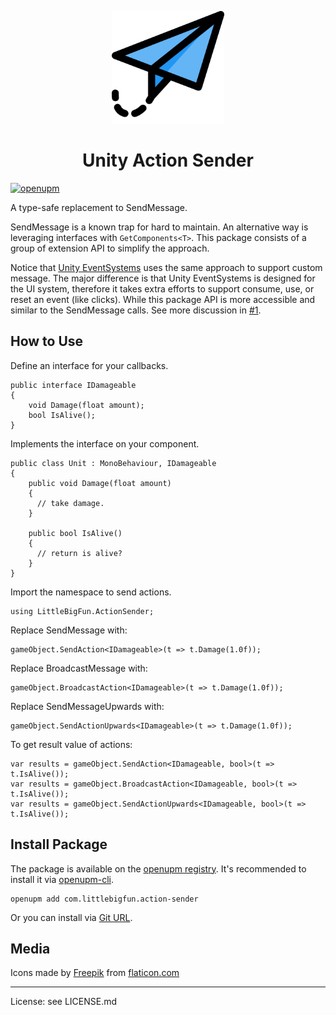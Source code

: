 <p align="center">
  <img width="180" src="https://raw.githubusercontent.com/favoyang/unity-action-sender/master/Media~/icon-512.png" alt="logo">
</p>
<h1 align="center">Unity Action Sender</h1>

[![openupm](https://img.shields.io/npm/v/com.littlebigfun.action-sender?label=openupm&registry_uri=https://package.openupm.com)](https://openupm.com/packages/com.littlebigfun.action-sender/)

A type-safe replacement to SendMessage.

SendMessage is a known trap for hard to maintain. An alternative way is leveraging interfaces with `GetComponents<T>`. This package consists of a group of extension API to simplify the approach.

Notice that [Unity EventSystems](https://docs.unity3d.com/2019.1/Documentation/ScriptReference/EventSystems.ExecuteEvents.Execute.html) uses the same approach to support custom message. The major difference is that Unity EventSystems is designed for the UI system, therefore it takes extra efforts to support consume, use, or reset an event (like clicks). While this package API is more accessible and similar to the SendMessage calls. See more discussion in [#1](https://github.com/favoyang/unity-action-sender/issues/1).

## How to Use

Define an interface for your callbacks.

```
public interface IDamageable
{
    void Damage(float amount);
    bool IsAlive();
}
```

Implements the interface on your component.

```
public class Unit : MonoBehaviour, IDamageable
{
    public void Damage(float amount)
    {
      // take damage.
    }

    public bool IsAlive()
    {
      // return is alive?
    }
}
```

Import the namespace to send actions.

```
using LittleBigFun.ActionSender;
```

Replace SendMessage with:

```
gameObject.SendAction<IDamageable>(t => t.Damage(1.0f));
```

Replace BroadcastMessage with:

```
gameObject.BroadcastAction<IDamageable>(t => t.Damage(1.0f));
```

Replace SendMessageUpwards with:

```
gameObject.SendActionUpwards<IDamageable>(t => t.Damage(1.0f));
```

To get result value of actions:
```
var results = gameObject.SendAction<IDamageable, bool>(t => t.IsAlive());
var results = gameObject.BroadcastAction<IDamageable, bool>(t => t.IsAlive());
var results = gameObject.SendActionUpwards<IDamageable, bool>(t => t.IsAlive());
```

## Install Package

The package is available on the [openupm registry](https://openupm.com). It's recommended to install it via [openupm-cli](https://github.com/openupm/openupm-cli).

```
openupm add com.littlebigfun.action-sender
```

Or you can install via [Git URL](https://docs.unity3d.com/Manual/upm-ui-giturl.html).

## Media

Icons made by [Freepik](https://www.flaticon.com/authors/freepik) from [flaticon.com](http://www.flaticon.com)

----

License: see LICENSE.md
